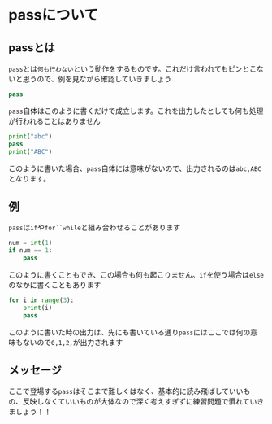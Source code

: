# passについて
## passとは
`pass`とは`何も行わない`という動作をするものです。これだけ言われてもピンとこないと思うので、例を見ながら確認していきましょう
```python
pass
```
`pass`自体はこのように書くだけで成立します。これを出力したとしても何も処理が行われることはありません
```python
print("abc")
pass
print("ABC")
```
このように書いた場合、`pass`自体には意味がないので、出力されるのは`abc,ABC`となります。
## 例
`pass`は`if`や`for``while`と組み合わせることがあります
```python
num = int(1)
if num == 1:
    pass
```
このように書くこともでき、この場合も何も起こりません。`if`を使う場合は`else`のなかに書くこともあります
```python
for i in range(3):
    print(i)
    pass
```
このように書いた時の出力は、先にも書いている通り`pass`にはここでは何の意味もないので`0,1,2,`が出力されます

## メッセージ
ここで登場する`pass`はそこまで難しくはなく、基本的に読み飛ばしていいもの、反映しなくていいものが大体なので深く考えすぎずに練習問題で慣れていきましょう！！